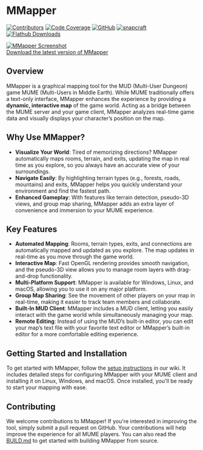 MMapper
============================
[![Contributors](https://img.shields.io/github/contributors/MUME/MMapper.svg?style=flat)](https://github.com/MUME/MMapper/graphs/contributors)
[![Code Coverage](https://codecov.io/gh/MUME/MMapper/branch/master/graph/badge.svg)](https://codecov.io/gh/MUME/MMapper)
[![GitHub](https://img.shields.io/github/license/MUME/MMapper.svg)](https://github.com/MUME/MMapper/blob/master/COPYING.txt)
[![snapcraft](https://snapcraft.io/mmapper/badge.svg)](https://snapcraft.io/mmapper)
[![Flathub Downloads](https://img.shields.io/flathub/downloads/org.mume.MMapper)](https://flathub.org/apps/org.mume.MMapper)

[![MMapper Screenshot](/../master/appdata/screenshot1.png?raw=true "MMapper")<br>Download the latest version of MMapper](https://github.com/MUME/MMapper/releases)

## Overview
MMapper is a graphical mapping tool for the MUD (Multi-User Dungeon) game MUME (Multi-Users in Middle Earth). While MUME traditionally offers a text-only interface, MMapper enhances the experience by providing a **dynamic, interactive map** of the game world. Acting as a bridge between the MUME server and your game client, MMapper analyzes real-time game data and visually displays your character’s position on the map.

## Why Use MMapper?
- **Visualize Your World**: Tired of memorizing directions? MMapper automatically maps rooms, terrain, and exits, updating the map in real time as you explore, so you always have an accurate view of your surroundings.
- **Navigate Easily**: By highlighting terrain types (e.g., forests, roads, mountains) and exits, MMapper helps you quickly understand your environment and find the fastest path.
- **Enhanced Gameplay**: With features like terrain detection, pseudo-3D views, and group map sharing, MMapper adds an extra layer of convenience and immersion to your MUME experience.

## Key Features
- **Automated Mapping**: Rooms, terrain types, exits, and connections are automatically mapped and updated as you explore. The map updates in real-time as you move through the game world.
- **Interactive Map**: Fast OpenGL rendering provides smooth navigation, and the pseudo-3D view allows you to manage room layers with drag-and-drop functionality.
- **Multi-Platform Support**: MMapper is available for Windows, Linux, and macOS, allowing you to use it on any major platform.
- **Group Map Sharing**: See the movement of other players on your map in real-time, making it easier to track team members and collaborate.
- **Built-In MUD Client**: MMapper includes a MUD client, letting you easily interact with the game world while simultaneously managing your map.
- **Remote Editing**: Instead of using the MUD’s built-in editor, you can edit your map’s text file with your favorite text editor or MMapper’s built-in editor for a more comfortable editing experience.

## Getting Started and Installation
To get started with MMapper, follow the [setup instructions](https://github.com/MUME/MMapper/wiki) in our wiki. It includes detailed steps for configuring MMapper with your MUME client and installing it on Linux, Windows, and macOS. Once installed, you'll be ready to start your mapping with ease.

## Contributing
We welcome contributions to MMapper! If you're interested in improving the tool, simply submit a pull request on GitHub. Your contributions will help improve the experience for all MUME players. You can also read the [BUILD.md](BUILD.md) to get started with building MMapper from source.

